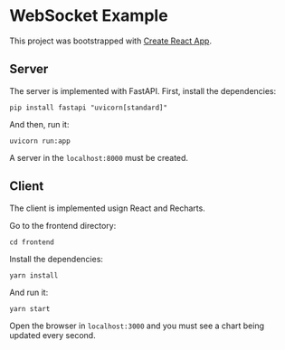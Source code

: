 # WebSocket Example

This project was bootstrapped with [Create React App](https://github.com/facebook/create-react-app).

## Server

The server is implemented with FastAPI. First, install the dependencies:

```
pip install fastapi "uvicorn[standard]"
```

And then, run it:

```
uvicorn run:app 
```

A server in the `localhost:8000` must be created.

## Client

The client is implemented usign React and Recharts. 

Go to the frontend directory:

```
cd frontend
```

Install the dependencies:

```
yarn install
```

And run it:

``` 
yarn start
```

Open the browser in `localhost:3000` and you must see a chart being updated every second.

